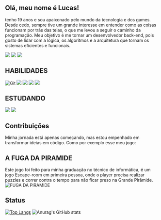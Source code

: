 ## Olá, meu nome é Lucas! 
tenho 19 anos e sou apaixonado pelo mundo da tecnologia e dos games. Desde cedo, sempre tive um grande interesse em entender como as coisas funcionam por trás das telas, o que me levou a seguir o caminho da programação. Meu objetivo é me tornar um desenvolvedor back-end, pois gosto de lidar com a lógica, os algoritmos e a arquitetura que tornam os sistemas eficientes e funcionais.
<div>
  <a href="https://instagram.com/lucas_leandrosjc" target="_blank"><img src="https://img.shields.io/badge/-Instagram-%23E4405F?style=for-the-badge&logo=instagram&logoColor=white" target="_blank"></a>
  <a href="https://www.linkedin.com/in/lucas-alves-leandro-b0bb27306/ target="_blank"><img src="https://img.shields.io/badge/-LinkedIn-%230077B5?style=for-the-badge&logo=linkedin&logoColor=white" target="_blank"></a> 
  <a href = "mailto:lucasalvesleandro32@gmail.com"><img src="https://img.shields.io/badge/-Gmail-%23333?style=for-the-badge&logo=gmail&logoColor=white" target="_blank"></a>
  
</div>

## HABILIDADES
![Git](https://img.shields.io/badge/Git-F05032?style=for-the-badge&logo=git&logoColor=white)
![](https://img.shields.io/badge/C%2B%2B-00599C?style=for-the-badge&logo=c%2B%2B&logoColor=white)
![](https://img.shields.io/badge/Python-14354C?style=for-the-badge&logo=python&logoColor=white)
![](https://img.shields.io/badge/MySQL-005C84?style=for-the-badge&logo=mysql&logoColor=white)
![](https://img.shields.io/badge/Inglês-BR-blue?style=for-the-badge)
## ESTUDANDO
![](https://img.shields.io/badge/Java-ED8B00?style=for-the-badge&logo=openjdk&logoColor=white)
![](https://img.shields.io/badge/C%23-239120?style=for-the-badge&logo=c-sharp&logoColor=white)
## Contribuições
Minha jornada está apenas começando, mas estou empenhado em transformar ideias em código. Como por exemplo esse meu jogo:
## A FUGA DA PIRAMIDE
Este jogo foi feito para minha graduação no técnico de informática, é um jogo Escape-room em primeira pessoa, onde o player precisa realizar puzzles e correr contra o tempo para não ficar preso na Grande Pirâmide.
![FUGA DA PIRAMIDE](https://github.com/lucasleandro08/TCC-final)
## Status
[![Top Langs](https://github-readme-stats.vercel.app/api/top-langs/?username=lucasleandro08&show_icons=true&bg_color=00000000&layout=compact)](https://github.com/lucasleandro08&layout=compact)
![Anurag's GitHub stats](https://github-readme-stats.vercel.app/api?username=lucasleandro08&show_icons=true&bg_color=00000000&layout=compact)

